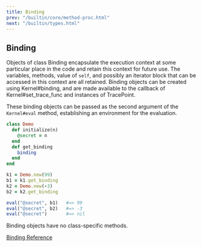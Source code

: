 ```yaml
---
title: Binding
prev: "/builtin/core/method-proc.html"
next: "/builtin/types.html"
---
```


## Binding[](#binding)

Objects of class Binding encapsulate the execution context at some particular place in the code and retain this context for future use. The variables, methods, value of `self`, and possibly an iterator block that can be accessed in this context are all retained. Binding objects can be created using Kernel#binding, and are made available to the callback of Kernel#set\_trace\_func and instances of TracePoint.

These binding objects can be passed as the second argument of the `Kernel#eval` method, establishing an environment for the evaluation.


```ruby
class Demo
  def initialize(n)
    @secret = n
  end
  def get_binding
    binding
  end
end

k1 = Demo.new(99)
b1 = k1.get_binding
k2 = Demo.new(-3)
b2 = k2.get_binding

eval("@secret", b1)   #=> 99
eval("@secret", b2)   #=> -3
eval("@secret")       #=> nil
```

Binding objects have no class-specific methods.

<a href='https://ruby-doc.org/core-2.7.0/Binding.html' class='ruby-doc remote' target='_blank'>Binding Reference</a>

